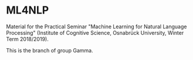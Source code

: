 # ML4NLP
Material for the Practical Seminar "Machine Learning for Natural Language Processing" (Institute of Cognitive Science, Osnabrück University, Winter Term 2018/2019).

This is the branch of group Gamma.

